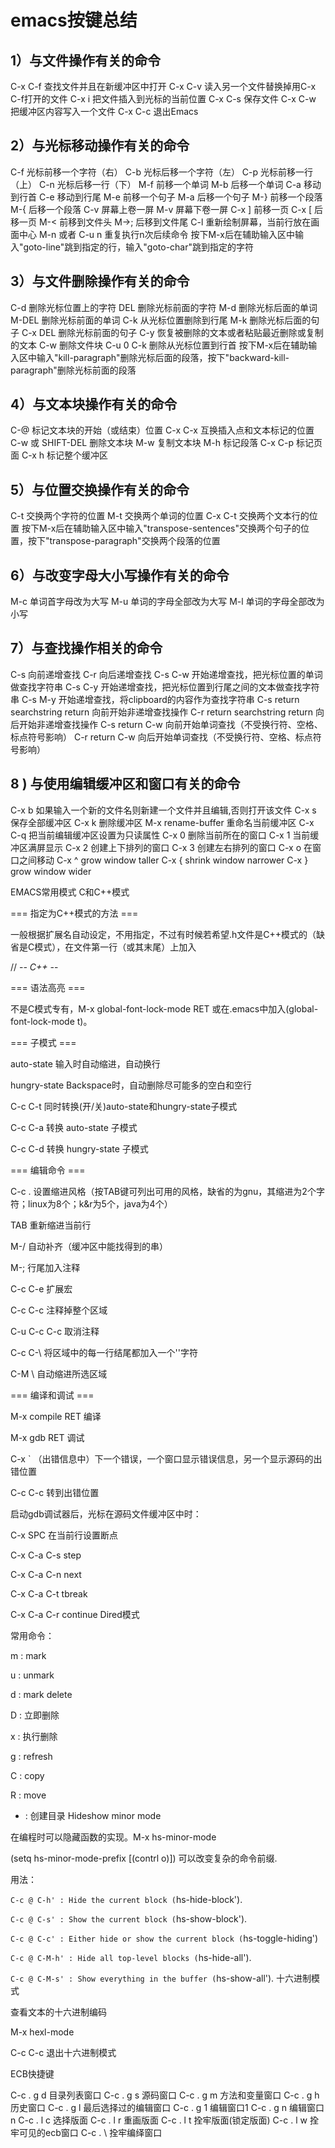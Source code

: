 # emacs按键总结
## 1）与文件操作有关的命令
C-x C-f 查找文件并且在新缓冲区中打开
C-x C-v 读入另一个文件替换掉用C-x C-f打开的文件
C-x i 把文件插入到光标的当前位置
C-x C-s 保存文件
C-x C-w 把缓冲区内容写入一个文件
C-x C-c 退出Emacs

## 2）与光标移动操作有关的命令
C-f 光标前移一个字符（右）
C-b 光标后移一个字符（左）
C-p 光标前移一行（上）
C-n 光标后移一行（下）
M-f 前移一个单词
M-b 后移一个单词
C-a 移动到行首
C-e 移动到行尾
M-e 前移一个句子
M-a 后移一个句子
M-} 前移一个段落
M-{ 后移一个段落
C-v 屏幕上卷一屏
M-v 屏幕下卷一屏
C-x ] 前移一页
C-x [ 后移一页
M-< 前移到文件头
M->; 后移到文件尾
C-l 重新绘制屏幕，当前行放在画面中心
M-n 或者 C-u n 重复执行n次后续命令
按下M-x后在辅助输入区中输入"goto-line"跳到指定的行，输入"goto-char"跳到指定的字符

## 3）与文件删除操作有关的命令
C-d 删除光标位置上的字符
DEL 删除光标前面的字符
M-d 删除光标后面的单词
M-DEL 删除光标前面的单词
C-k 从光标位置删除到行尾
M-k 删除光标后面的句子
C-x DEL 删除光标前面的句子
C-y 恢复被删除的文本或者粘贴最近删除或复制的文本
C-w 删除文件块
C-u 0 C-k 删除从光标位置到行首
按下M-x后在辅助输入区中输入"kill-paragraph"删除光标后面的段落，按下"backward-kill-paragraph"删除光标前面的段落

## 4）与文本块操作有关的命令
C-@ 标记文本块的开始（或结束）位置
C-x C-x 互换插入点和文本标记的位置
C-w 或 SHIFT-DEL 删除文本块
M-w 复制文本块
M-h 标记段落
C-x C-p 标记页面
C-x h 标记整个缓冲区

## 5）与位置交换操作有关的命令
C-t 交换两个字符的位置
M-t 交换两个单词的位置
C-x C-t 交换两个文本行的位置
按下M-x后在辅助输入区中输入"transpose-sentences"交换两个句子的位置，按下"transpose-paragraph"交换两个段落的位置

## 6）与改变字母大小写操作有关的命令
M-c 单词首字母改为大写
M-u 单词的字母全部改为大写
M-l 单词的字母全部改为小写

## 7）与查找操作相关的命令
C-s 向前递增查找
C-r 向后递增查找
C-s C-w 开始递增查找，把光标位置的单词做查找字符串
C-s C-y 开始递增查找，把光标位置到行尾之间的文本做查找字符串
C-s M-y 开始递增查找，将clipboard的内容作为查找字符串
C-s return searchstring return 向前开始非递增查找操作
C-r return searchstring return 向后开始非递增查找操作
C-s return C-w 向前开始单词查找（不受换行符、空格、标点符号影响）
C-r return C-w 向后开始单词查找（不受换行符、空格、标点符号影响）

## 8 ) 与使用编辑缓冲区和窗口有关的命令
C-x b 如果输入一个新的文件名则新建一个文件并且编辑,否则打开该文件
C-x s 保存全部缓冲区
C-x k 删除缓冲区
M-x rename-buffer 重命名当前缓冲区
C-x C-q 把当前编辑缓冲区设置为只读属性
C-x 0 删除当前所在的窗口
C-x 1 当前缓冲区满屏显示
C-x 2 创建上下排列的窗口
C-x 3 创建左右排列的窗口
C-x o 在窗口之间移动
C-x ^ grow window taller
C-x { shrink window narrower
C-x } grow window wider

EMACS常用模式 
C和C++模式

=== 指定为C++模式的方法 ===

一般根据扩展名自动设定，不用指定，不过有时候若希望.h文件是C++模式的（缺省是C模式），在文件第一行（或其末尾）上加入

// -*- C++ -*-

=== 语法高亮 ===

不是C模式专有，M-x global-font-lock-mode RET 或在.emacs中加入(global-font-lock-mode t)。

=== 子模式 ===

auto-state 输入时自动缩进，自动换行

hungry-state Backspace时，自动删除尽可能多的空白和空行

C-c C-t 同时转换(开/关)auto-state和hungry-state子模式

C-c C-a 转换 auto-state 子模式

C-c C-d 转换 hungry-state 子模式

=== 编辑命令 ===

C-c . 设置缩进风格（按TAB键可列出可用的风格，缺省的为gnu，其缩进为2个字符；linux为8个；k&r为5个，java为4个）

TAB 重新缩进当前行

M-/ 自动补齐（缓冲区中能找得到的串）

M-; 行尾加入注释

C-c C-e 扩展宏

C-c C-c 注释掉整个区域

C-u C-c C-c 取消注释

C-c C-\ 将区域中的每一行结尾都加入一个'\'字符

C-M \ 自动缩进所选区域 

=== 编译和调试 ===

M-x compile RET 编译

M-x gdb RET 调试

C-x ` （出错信息中）下一个错误，一个窗口显示错误信息，另一个显示源码的出错位置

C-c C-c 转到出错位置

启动gdb调试器后，光标在源码文件缓冲区中时：

C-x SPC 在当前行设置断点

C-x C-a C-s step

C-x C-a C-n next

C-x C-a C-t tbreak

C-x C-a C-r continue
Dired模式

常用命令：

m : mark

u : unmark

d : mark delete

D : 立即删除

x : 执行删除

g : refresh

C : copy

R : move

+ : 创建目录
Hideshow minor mode

在编程时可以隐藏函数的实现。M-x hs-minor-mode

(setq hs-minor-mode-prefix [(contrl o)]) 可以改变复杂的命令前缀.

用法：

`C-c @ C-h' : Hide the current block (`hs-hide-block').

`C-c @ C-s' : Show the current block (`hs-show-block').

`C-c @ C-c' : Either hide or show the current block (`hs-toggle-hiding')

`C-c @ C-M-h' : Hide all top-level blocks (`hs-hide-all').

`C-c @ C-M-s' : Show everything in the buffer (`hs-show-all').
十六进制模式

查看文本的十六进制编码

M-x hexl-mode

C-c C-c 退出十六进制模式

ECB快捷键

C-c . g d 目录列表窗口
C-c . g s 源码窗口
C-c . g m 方法和变量窗口
C-c . g h 历史窗口
C-c . g l 最后选择过的编辑窗口
C-c . g 1 编辑窗口1
C-c . g n 编辑窗口n
C-c . l c 选择版面
C-c . l r 重画版面
C-c . l t 拴牢版面(锁定版面)
C-c . l w 拴牢可见的ecb窗口
C-c . \ 拴牢编绎窗口